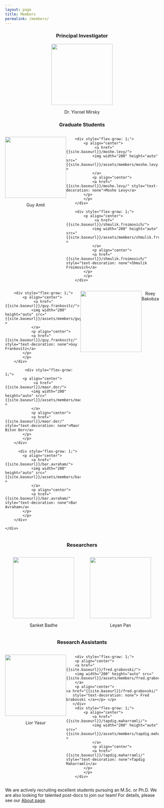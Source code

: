 ```yaml
---
layout: page
title: Members
permalink: /members/
---
```


<center> <h3>Principal Investigator</h3> </center>

<p align="center">   <a href="{{site.baseurl}}/yisroel.mirsky/">
<img width="200" height="auto" src="{{site.baseurl}}/assets/members/yisroel.mirsky.png"> 
</a><p align="center">
    <a href="{{site.baseurl}}/yisroel.mirsky/"
       style="text-decoration: none"> Dr. Yisroel Mirsky </a></p> </p> 


<center> <h3>Graduate Students</h3> </center>

<div class="container" style="display: flex;">
        <div style="flex-grow: 1;">
            <p align="center"> 
                 <a href="{{site.baseurl}}/guy.amit/">
                <img width="200" height="auto" src="{{site.baseurl}}/assets/members/guy.amit.png" > 
                </a>
				<p align="center"> 
                <a href="{{site.baseurl}}/guy.amit/" style="text-decoration: none">Guy Amit</a>
            </p>
			</p>
        </div>


        <div style="flex-grow: 1;">
            <p align="center"> 
                 <a href="{{site.baseurl}}/moshe.levy/">
                <img width="200" height="auto" src="{{site.baseurl}}/assets/members/moshe.levy.jpg" > 
                </a>
    			<p align="center"> 
                <a href="{{site.baseurl}}/moshe.levy/" style="text-decoration: none">Moshe Levy</a>
            </p>
    		</p>
        </div>
    
        <div style="flex-grow: 1;">
            <p align="center"> 
                 <a href="{{site.baseurl}}/shmulik.froimovich/">
                <img width="200" height="auto" src="{{site.baseurl}}/assets/members/shmulik.froimovich.jpg" > 
                </a>
    			<p align="center"> 
                <a href="{{site.baseurl}}/shmulik.froimovich/" style="text-decoration: none">Shmulik Froimovich</a>
            </p>
    		</p>
        </div>
</div>
<div class="container" style="display: flex;">

        <div style="flex-grow: 1;">
            <p align="center"> 
                 <a href="{{site.baseurl}}/guy.frankovitz/">
                <img width="200" height="auto" src="{{site.baseurl}}/assets/members/guy.frankovitz.jpg" > 
                </a>
    			<p align="center"> 
                <a href="{{site.baseurl}}/guy.frankovitz/" style="text-decoration: none">Guy Frankovitz</a>
            </p>
    		</p>
        </div>
     
             <div style="flex-grow: 1;">
            <p align="center"> 
                 <a href="{{site.baseurl}}/maor.dor/">
                <img width="200" height="auto" src="{{site.baseurl}}/assets/members/maor.dor.jpg" > 
                </a>
    			<p align="center"> 
                <a href="{{site.baseurl}}/maor.dor/" style="text-decoration: none">Maor Biton Dor</a>
            </p>
    		</p>
        </div>
     
          <div style="flex-grow: 1;">
            <p align="center"> 
                <a href="{{site.baseurl}}/bar.avraham/">
                <img width="200" height="auto" src="{{site.baseurl}}/assets/members/bar.avraham.jpg" > 
                </a>
    			<p align="center"> 
                <a href="{{site.baseurl}}/bar.avraham/" style="text-decoration: none">Bar Avraham</a>
            </p>
    		</p>
        </div>
    
    </div>

<p align="center">   <a href="{{site.baseurl}}/members/">
<img width="200" height="auto" src="{{site.baseurl}}/assets/members/blank.portrait.png"> 
</a><p align="center">
    <a href="{{site.baseurl}}/members/"
       style="text-decoration: none"> Roey Bakobza </a></p> </p> 
       
</div>


<center> <h3>Researchers</h3> </center>

<div class="container" style="display: flex;">
        <div style="flex-grow: 1;">
            <p align="center"> 
                 <a href="{{site.baseurl}}/sanket.badhe/">
                <img width="200" height="auto" src="{{site.baseurl}}/assets/members/sanket.badhe.jpeg" > 
                </a>
				<p align="center"> 
                <a href="{{site.baseurl}}/sanket.badhe/" style="text-decoration: none">Sanket Badhe</a>
            </p>
			</p>
        </div>
             <div style="flex-grow: 1;">
            <p align="center"> 
                 <a href="{{site.baseurl}}/leyan.pan/">
                <img width="200" height="auto" src="{{site.baseurl}}/assets/members/leyan.pan.jpg" > 
                </a>
				<p align="center"> 
                <a href="{{site.baseurl}}/leyan.pan/" style="text-decoration: none">Leyan Pan</a>
            </p>
			</p>
        </div>

</div>

<center> <h3>Research Assistants</h3> </center>

<div class="container" style="display: flex;">
       <div style="flex-grow: 1;">
		<p align="center">
        <a href="{{site.baseurl}}/lior.yasur/">
		<img width="200" height="auto" src="{{site.baseurl}}/assets/members/lior.yasur.jpg"> 
		</a>
		<p align="center">
    <a href="{{site.baseurl}}/lior.yasur/"
       style="text-decoration: none"> Lior Yasur </a></p> </p> 
       </div>

        <div style="flex-grow: 1;">
    	<p align="center">
        <a href="{{site.baseurl}}/fred.grabovski/">
    	<img width="200" height="auto" src="{{site.baseurl}}/assets/members/fred.grabovski.jpg"> 
    	</a>
    	<p align="center">
    <a href="{{site.baseurl}}/fred.grabovski/"
       style="text-decoration: none"> Fred Grabovski </a></p> </p> 
       </div>
        <div style="flex-grow: 1;">
            <p align="center"> 
                <a href="{{site.baseurl}}/tapdig.maharramli/">
                <img width="200" height="auto" src="{{site.baseurl}}/assets/members/tapdig.maharramli.jpg" > 
                </a>
    			<p align="center"> 
                <a href="{{site.baseurl}}/tapdig.maharramli/" style="text-decoration: none">Tapdig Maharramli</a>
            </p>
    		</p>
        </div>
</div>

We are actively recruiting excellent students pursuing  an M.Sc. or Ph.D. We are also looking for talented post-docs to join our team! For details, please see our [About page]({{site.baseurl}}/about).

